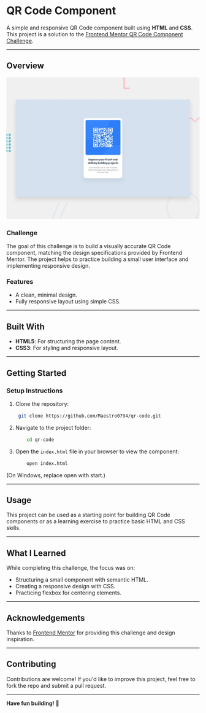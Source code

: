 # QR Code Component

A simple and responsive QR Code component built using **HTML** and **CSS**. This project is a solution to the [Frontend Mentor QR Code Component Challenge](https://www.frontendmentor.io/challenges/qr-code-component-iux_sIO_H/hub).

---

## Overview

![Design preview for the QR code component coding challenge](./preview.jpg)

### Challenge

The goal of this challenge is to build a visually accurate QR Code component, matching the design specifications provided by Frontend Mentor. The project helps to practice building a small user interface and implementing responsive design.

### Features
- A clean, minimal design.
- Fully responsive layout using simple CSS.

---

## Built With
- **HTML5**: For structuring the page content.
- **CSS3**: For styling and responsive layout.

---

## Getting Started

### Setup Instructions

1. Clone the repository:
   ```bash
    git clone https://github.com/Maestro0794/qr-code.git
    ```

2. Navigate to the project folder:

    ```bash
        cd qr-code
    ```
    
3. Open the `index.html` file in your browser to view the component:

    ```bash
        open index.html
    ```
(On Windows, replace open with start.)

---

## Usage

This project can be used as a starting point for building QR Code components or as a learning exercise to practice basic HTML and CSS skills.

---

## What I Learned

While completing this challenge, the focus was on:

- Structuring a small component with semantic HTML.
- Creating a responsive design with CSS.
- Practicing flexbox for centering elements.

---

## Acknowledgements

Thanks to [Frontend Mentor](https://www.frontendmentor.io) for providing this challenge and design inspiration.

---

## Contributing

Contributions are welcome! If you'd like to improve this project, feel free to fork the repo and submit a pull request.

---

**Have fun building!** 🚀
